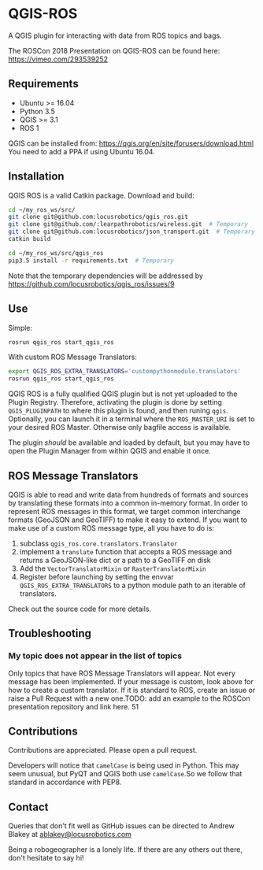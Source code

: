 # QGIS-ROS

A QGIS plugin for interacting with data from ROS topics and bags.

The ROSCon 2018 Presentation on QGIS-ROS can be found here: https://vimeo.com/293539252

## Requirements

- Ubuntu >= 16.04
- Python 3.5
- QGIS >= 3.1
- ROS 1

QGIS can be installed from: https://qgis.org/en/site/forusers/download.html You need to add a PPA if using Ubuntu 16.04.

## Installation
QGIS ROS is a valid Catkin package. Download and build:

```bash
cd ~/my_ros_ws/src/
git clone git@github.com:locusrobotics/qgis_ros.git
git clone git@github.com/:learpathrobotics/wireless.git  # Temporary
git clone git@github.com:locusrobotics/json_transport.git  # Temporary
catkin build

cd ~/my_ros_ws/src/qgis_ros
pip3.5 install -r requirements.txt  # Temporary
```

Note that the temporary dependencies will be addressed by https://github.com/locusrobotics/qgis_ros/issues/9

## Use

Simple:
```bash
rosrun qgis_ros start_qgis_ros
```

With custom ROS Message Translators:
```bash
export QGIS_ROS_EXTRA_TRANSLATORS='custompythonmodule.translators'
rosrun qgis_ros start_qgis_ros
```

QGIS ROS is a fully qualified QGIS plugin but is not yet uploaded to the Plugin Registry. Therefore, activating the plugin is done by setting `QGIS_PLUGINPATH` to where this plugin is found, and then runing `qgis`.  Optionally, you can launch it in a terminal where the `ROS_MASTER_URI` is set to your desired ROS Master. Otherwise only bagfile access is available.

The plugin *should* be available and loaded by default, but you may have to open the Plugin Manager from within QGIS and enable it once.

## ROS Message Translators
QGIS is able to read and write data from hundreds of formats and sources by translating these formats into a common in-memory format. In order to represent ROS messages in this format, we target common interchange formats (GeoJSON and GeoTIFF) to make it easy to extend. If you want to make use of a custom ROS message type, all you have to do is:

1. subclass `qgis_ros.core.translators.Translator`
2. implement a `translate` function that accepts a ROS message and returns a GeoJSON-like dict or a path to a GeoTIFF on disk
3. Add the `VectorTranslatorMixin` or `RasterTranslatorMixin`
4. Register before launching by setting the envvar `QGIS_ROS_EXTRA_TRANSLATORS` to a python module path to an iterable of translators.

Check out the source code for more details.

## Troubleshooting

### My topic does not appear in the list of topics
Only topics that have ROS Message Translators will appear. Not every message has been implemented. If your message is custom, look above for how to create a custom translator. If it is standard to ROS, create an issue or raise a Pull Request with a new one.TODO: add an example to the ROSCon presentation repository and link here.
51


## Contributions

Contributions are appreciated. Please open a pull request.

Developers will notice that `camelCase` is being used in Python. This may seem unusual, but PyQT and QGIS both use `camelCase`.So we follow that standard in accordance with PEP8.

## Contact

Queries that don't fit well as GitHub issues can be directed to Andrew Blakey at ablakey@locusrobotics.com

Being a robogeographer is a lonely life. If there are any others out there, don't hesitate to say hi!

